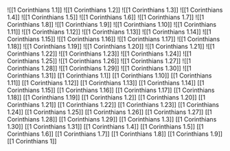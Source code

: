 ![[1 Corinthians 1.1]]
![[1 Corinthians 1.2]]
![[1 Corinthians 1.3]]
![[1 Corinthians 1.4]]
![[1 Corinthians 1.5]]
![[1 Corinthians 1.6]]
![[1 Corinthians 1.7]]
![[1 Corinthians 1.8]]
![[1 Corinthians 1.9]]
![[1 Corinthians 1.10]]
![[1 Corinthians 1.11]]
![[1 Corinthians 1.12]]
![[1 Corinthians 1.13]]
![[1 Corinthians 1.14]]
![[1 Corinthians 1.15]]
![[1 Corinthians 1.16]]
![[1 Corinthians 1.17]]
![[1 Corinthians 1.18]]
![[1 Corinthians 1.19]]
![[1 Corinthians 1.20]]
![[1 Corinthians 1.21]]
![[1 Corinthians 1.22]]
![[1 Corinthians 1.23]]
![[1 Corinthians 1.24]]
![[1 Corinthians 1.25]]
![[1 Corinthians 1.26]]
![[1 Corinthians 1.27]]
![[1 Corinthians 1.28]]
![[1 Corinthians 1.29]]
![[1 Corinthians 1.30]]
![[1 Corinthians 1.31]]
[[1 Corinthians 1.1]]
[[1 Corinthians 1.10]]
[[1 Corinthians 1.11]]
[[1 Corinthians 1.12]]
[[1 Corinthians 1.13]]
[[1 Corinthians 1.14]]
[[1 Corinthians 1.15]]
[[1 Corinthians 1.16]]
[[1 Corinthians 1.17]]
[[1 Corinthians 1.18]]
[[1 Corinthians 1.19]]
[[1 Corinthians 1.2]]
[[1 Corinthians 1.20]]
[[1 Corinthians 1.21]]
[[1 Corinthians 1.22]]
[[1 Corinthians 1.23]]
[[1 Corinthians 1.24]]
[[1 Corinthians 1.25]]
[[1 Corinthians 1.26]]
[[1 Corinthians 1.27]]
[[1 Corinthians 1.28]]
[[1 Corinthians 1.29]]
[[1 Corinthians 1.3]]
[[1 Corinthians 1.30]]
[[1 Corinthians 1.31]]
[[1 Corinthians 1.4]]
[[1 Corinthians 1.5]]
[[1 Corinthians 1.6]]
[[1 Corinthians 1.7]]
[[1 Corinthians 1.8]]
[[1 Corinthians 1.9]]
[[1 Corinthians 1]]
